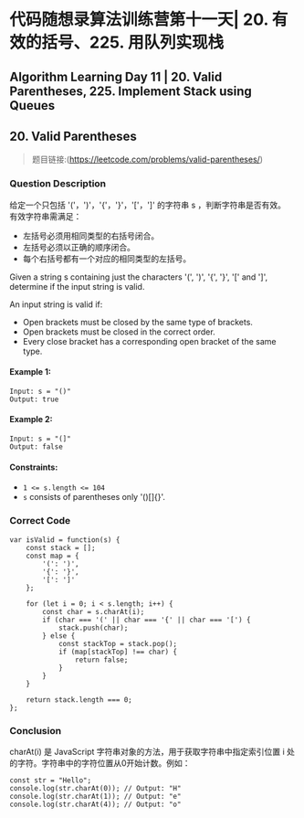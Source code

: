 # 代码随想录算法训练营第十一天| 20. 有效的括号、225. 用队列实现栈
## Algorithm Learning Day 11 | 20. Valid Parentheses, 225. Implement Stack using Queues

## 20. Valid Parentheses
> 题目链接:(https://leetcode.com/problems/valid-parentheses/)

### Question Description
给定一个只包括 '('，')'，'{'，'}'，'['，']' 的字符串 s ，判断字符串是否有效。<br>
有效字符串需满足：<br>
  - 左括号必须用相同类型的右括号闭合。
  - 左括号必须以正确的顺序闭合。
  - 每个右括号都有一个对应的相同类型的左括号。<br>
  
Given a string s containing just the characters '(', ')', '{', '}', '[' and ']', determine if the input string is valid.<br>

An input string is valid if:<br>

  - Open brackets must be closed by the same type of brackets.
  - Open brackets must be closed in the correct order.
  - Every close bracket has a corresponding open bracket of the same type.

#### Example 1:
```
Input: s = "()"
Output: true
```
#### Example 2:
```
Input: s = "(]"
Output: false
```
#### Constraints:
- `1 <= s.length <= 104`
- `s` consists of parentheses only '()[]{}'.


### Correct Code
```
var isValid = function(s) {
    const stack = [];
    const map = {
        '(': ')',
        '{': '}',
        '[': ']'
    };

    for (let i = 0; i < s.length; i++) {
        const char = s.charAt(i);
        if (char === '(' || char === '{' || char === '[') {
            stack.push(char);
        } else {
            const stackTop = stack.pop();
            if (map[stackTop] !== char) {
                return false;
            }
        }
    }

    return stack.length === 0;
};
```

### Conclusion
charAt(i) 是 JavaScript 字符串对象的方法，用于获取字符串中指定索引位置 i 处的字符。字符串中的字符位置从0开始计数。例如：
```
const str = "Hello";
console.log(str.charAt(0)); // Output: "H"
console.log(str.charAt(1)); // Output: "e"
console.log(str.charAt(4)); // Output: "o"
```
